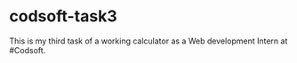 # codsoft-task3
This is my third task of a working calculator as a Web development Intern at #Codsoft.
